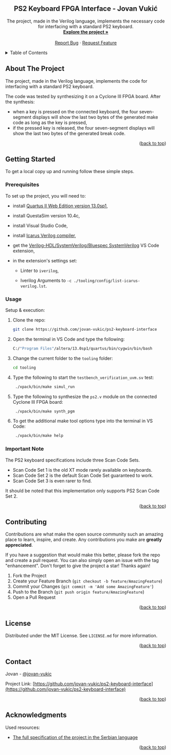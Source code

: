 <div id="top"></div>

<!-- PROJECT [othneildrew] SHIELDS -->

<!-- PROJECT LOGO -->
<br />
<div align="center">
  <h2 align="center">PS2 Keyboard FPGA Interface - Jovan Vukić</h2>

  <p align="center">
    The project, made in the Verilog language, implements the necessary code for interfacing with a standard PS2 keyboard.
    <br />
    <a href="https://github.com/jovan-vukic/ps2-keyboard-interface"><strong>Explore the project »</strong></a>
    <br />
    <br />
    <a href="https://github.com/jovan-vukic/ps2-keyboard-interface/issues">Report Bug</a>
    ·
    <a href="https://github.com/jovan-vukic/ps2-keyboard-interface/issues">Request Feature</a>
  </p>
</div>

<!-- TABLE OF CONTENTS -->
<details>
  <summary>Table of Contents</summary>
  <ol>
    <li>
      <a href="#about-the-project">About The Project</a>
    </li>
    <li>
      <a href="#getting-started">Getting Started</a>
      <ul>
        <li><a href="#prerequisites">Prerequisites</a></li>
        <li><a href="#usage">Usage</a></li>
        <li><a href="#important-note">Important note</a></li>
      </ul>
    </li>
    <li><a href="#contributing">Contributing</a></li>
    <li><a href="#license">License</a></li>
    <li><a href="#contact">Contact</a></li>
    <li><a href="#acknowledgments">Acknowledgments</a></li>
  </ol>
</details>

<!-- ABOUT THE PROJECT -->
## About The Project

The project, made in the Verilog language, implements the code for interfacing with a standard PS2 keyboard.

The code was tested by synthesizing it on a Cyclone III FPGA board. After the synthesis:
* when a key is pressed on the connected keyboard, the four seven-segment displays will show the last two bytes of the generated make code as long as the key is pressed,
* if the pressed key is released, the four seven-segment displays will show the last two bytes of the generated break code.

<p align="right">(<a href="#top">back to top</a>)</p>

<!-- GETTING STARTED -->
## Getting Started

To get a local copy up and running follow these simple steps.

### Prerequisites

To set up the project, you will need to:

* install [Quartus II Web Edition version 13.0sp1](https://www.intel.com/content/www/us/en/software-kit/711791/intel-quartus-ii-web-edition-design-software-version-13-0sp1-for-windows.html),

* install QuestaSim version 10.4c,

* install Visual Studio Code,

* install [Icarus Verilog compiler](http://bleyer.org/icarus),

* get the [Verilog-HDL/SystemVerilog/Bluespec SystemVerilog](https://marketplace.visualstudio.com/items?itemName=mshr-h.VerilogHDL) VS Code extension,

* in the extension's settings set:

  * Linter to `iverilog`,

  * Iverilog Arguments to `-c ./tooling/config/list-icarus-verilog.lst`.

### Usage

Setup & execution:

1. Clone the repo:

   ```sh
   git clone https://github.com/jovan-vukic/ps2-keyboard-interface
   ```
2. Open the terminal in VS Code and type the following:

   ```sh
   C:/"Program Files"/altera/13.0sp1/quartus/bin/cygwin/bin/bash
   ```
3. Change the current folder to the `tooling` folder:

   ```sh
   cd tooling
   ```
4. Type the following to start the `testbench_verification_uvm.sv` test:

   ```sh
    ./xpack/bin/make simul_run
   ```
5. Type the following to synthesize the `ps2.v` module on the connected Cyclone III FPGA board:

   ```sh
    ./xpack/bin/make synth_pgm
   ```
6. To get the additional make tool options type into the terminal in VS Code:

   ```sh
    ./xpack/bin/make help
   ```

### Important Note

The PS2 keyboard specifications include three Scan Code Sets.

* Scan Code Set 1 is the old XT mode rarely available on keyboards.
* Scan Code Set 2 is the default Scan Code Set guaranteed to work.
* Scan Code Set 3 is even rarer to find.

It should be noted that this implementation only supports PS2 Scan Code Set 2.

<p align="right">(<a href="#top">back to top</a>)</p>

<!-- CONTRIBUTING -->
## Contributing

Contributions are what make the open source community such an amazing place to learn, inspire, and create. Any contributions you make are **greatly appreciated**.

If you have a suggestion that would make this better, please fork the repo and create a pull request. You can also simply open an issue with the tag "enhancement".
Don't forget to give the project a star! Thanks again!

1. Fork the Project
2. Create your Feature Branch (`git checkout -b feature/AmazingFeature`)
3. Commit your Changes (`git commit -m 'Add some AmazingFeature'`)
4. Push to the Branch (`git push origin feature/AmazingFeature`)
5. Open a Pull Request

<p align="right">(<a href="#top">back to top</a>)</p>

<!-- LICENSE -->
## License

Distributed under the MIT License. See `LICENSE.md` for more information.

<p align="right">(<a href="#top">back to top</a>)</p>

<!-- CONTACT -->
## Contact

Jovan - [@jovan-vukic](https://github.com/jovan-vukic)

Project Link: [https://github.com/jovan-vukic/ps2-keyboard-interface](https://github.com/jovan-vukic/ps2-keyboard-interface)

<p align="right">(<a href="#top">back to top</a>)</p>

<!-- ACKNOWLEDGMENTS -->
## Acknowledgments

Used resources:

* [The full specification of the project in the Serbian language](./docs/doc%20(v1.0).pdf)

<p align="right">(<a href="#top">back to top</a>)</p>
